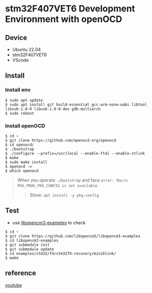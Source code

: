# stm32F407VET6 Development Environment with openOCD

## Device
* Ubuntu 22.04
* stm32F407VET6
* VScode

## Install
### Install env
```shell
$ sudo apt update
$ sudo apt install git build-essential gcc-arm-none-eabi libtool libsub-1.0-0 libusb-1.0-0-dev gdb-multiarch
$ sudo reboot
```

### Install openOCD
```shell
$ cd ~
$ git clone https://github.com/openocd-org/openocd
$ cd openocd/
$ ./bootstrap
$ ./configure --prefix=/usr/local --enable-ftdi --enable-stlink 
$ make
$ sudo make install
$ openocd -v 
$ which openocd
```

> When you operate `./bootstrap` and face `error: Macro PKG_PROG_PKG_CONFIG is not available`.
>> Slove: `apt install -y pkg-config`

## Test
* use [libopencm3-examples](https://github.com/libopencm3/libopencm3-examples) to check

```shell
$ cd ~
$ git clone https://github.com/libopencm3/libopencm3-examples
$ cd libopencm3-examples
$ git submodule init
$ git submodule update
$ cd examples/stm32/f4/stm32f4-recovery/miniblink/
$ make
```

## reference
[youtube](https://www.youtube.com/watch?v=FNDp1G0bYou)
